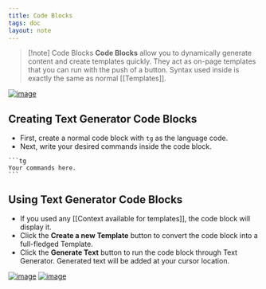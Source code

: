 ```yaml
---
title: Code Blocks
tags: doc
layout: note 
---
```



> [!note] Code Blocks
> **Code Blocks** allow you to dynamically generate content and create templates quickly. They act as on-page templates that you can run with the push of a button. 
> Syntax used inside is exactly the same as normal [[Templates]].  
> 
> 


[![image](https://user-images.githubusercontent.com/9850722/206441970-7b667f13-148e-4ac4-aa88-5d25d7bca003.png)](https://user-images.githubusercontent.com/9850722/206441970-7b667f13-148e-4ac4-aa88-5d25d7bca003.png)

## Creating Text Generator Code Blocks
- First, create a normal code block with `tg` as the language code.
- Next, write your desired commands inside the code block.

`````
```tg
Your commands here.
```
`````

## Using Text Generator Code Blocks
- If you used any [[Context available for templates]], the code block will display it.
- Click the **Create a new Template** button to convert the code block into a full-fledged Template. 
- Click the **Generate Text** button to run the code block through Text Generator. Generated text will be added at your cursor location. 

[![image](https://user-images.githubusercontent.com/9850722/206294153-dedaa1c3-db2c-46f2-ae03-644bde78d205.png)](https://user-images.githubusercontent.com/9850722/206294153-dedaa1c3-db2c-46f2-ae03-644bde78d205.png) 
[![image](https://user-images.githubusercontent.com/9850722/206295633-2e74fcf1-eaa3-41f1-97de-780765e78f0c.png)](https://user-images.githubusercontent.com/9850722/206295633-2e74fcf1-eaa3-41f1-97de-780765e78f0c.png)

